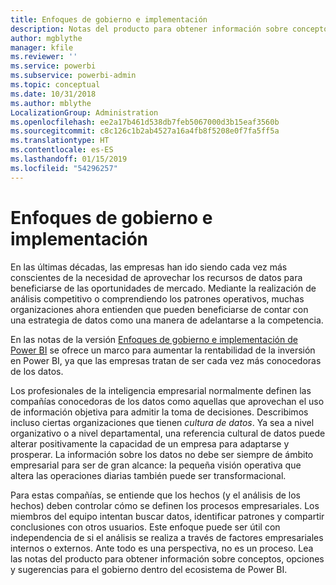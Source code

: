 ```yaml
---
title: Enfoques de gobierno e implementación
description: Notas del producto para obtener información sobre conceptos, opciones y sugerencias para el gobierno dentro del ecosistema de Power BI.
author: mgblythe
manager: kfile
ms.reviewer: ''
ms.service: powerbi
ms.subservice: powerbi-admin
ms.topic: conceptual
ms.date: 10/31/2018
ms.author: mblythe
LocalizationGroup: Administration
ms.openlocfilehash: ee2a17b461d538db7feb5067000d3b15eaf3560b
ms.sourcegitcommit: c8c126c1b2ab4527a16a4fb8f5208e0f7fa5ff5a
ms.translationtype: HT
ms.contentlocale: es-ES
ms.lasthandoff: 01/15/2019
ms.locfileid: "54296257"
---
```

# <a name="governance-and-deployment-approaches"></a>Enfoques de gobierno e implementación

En las últimas décadas, las empresas han ido siendo cada vez más conscientes de la necesidad de aprovechar los recursos de datos para beneficiarse de las oportunidades de mercado. Mediante la realización de análisis competitivo o comprendiendo los patrones operativos, muchas organizaciones ahora entienden que pueden beneficiarse de contar con una estrategia de datos como una manera de adelantarse a la competencia.  

En las notas de la versión [Enfoques de gobierno e implementación de Power BI](http://go.microsoft.com/fwlink/?LinkId=785915&clcid=0x409) se ofrece un marco para aumentar la rentabilidad de la inversión en Power BI, ya que las empresas tratan de ser cada vez más conocedoras de los datos.

Los profesionales de la inteligencia empresarial normalmente definen las compañías conocedoras de los datos como aquellas que aprovechan el uso de información objetiva para admitir la toma de decisiones.  Describimos incluso ciertas organizaciones que tienen *cultura de datos*. Ya sea a nivel organizativo o a nivel departamental, una referencia cultural de datos puede alterar positivamente la capacidad de un empresa para adaptarse y prosperar.  La información sobre los datos no debe ser siempre de ámbito empresarial para ser de gran alcance: la pequeña visión operativa que altera las operaciones diarias también puede ser transformacional.

Para estas compañías, se entiende que los hechos (y el análisis de los hechos) deben controlar cómo se definen los procesos empresariales. Los miembros del equipo intentan buscar datos, identificar patrones y compartir conclusiones con otros usuarios. Este enfoque puede ser útil con independencia de si el análisis se realiza a través de factores empresariales internos o externos. Ante todo es una perspectiva, no es un proceso. Lea las notas del producto para obtener información sobre conceptos, opciones y sugerencias para el gobierno dentro del ecosistema de Power BI.

